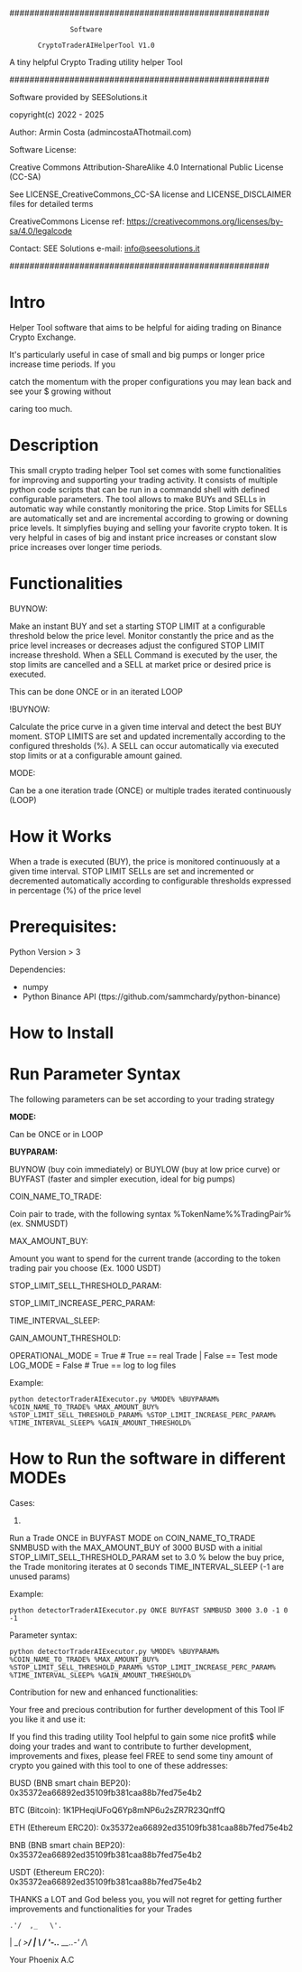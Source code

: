 ####################################################

                   Software
                                      
           CryptoTraderAIHelperTool V1.0
                                        
   A tiny helpful Crypto Trading utility helper Tool
   

####################################################


 Software provided by SEESolutions.it
 
 copyright(c) 2022 - 2025

 Author: Armin Costa (admincostaAThotmail.com)


 
Software License:

  Creative Commons Attribution-ShareAlike 4.0 International Public License (CC-SA)

  See LICENSE_CreativeCommons_CC-SA license and LICENSE_DISCLAIMER files for detailed terms

  CreativeCommons License ref: 
  https://creativecommons.org/licenses/by-sa/4.0/legalcode



Contact: SEE Solutions e-mail: info@seesolutions.it


####################################################



# Intro

 Helper Tool software that aims to be helpful for aiding trading on Binance Crypto Exchange.

 It's particularly useful in case of small and big pumps or longer price increase time periods. If you

catch the momentum with the proper configurations you may lean back and see your $ growing without 

caring too much.
 

# Description
 
This small crypto trading helper Tool set comes with some functionalities for improving and supporting your trading activity. It consists of multiple python code scripts that can be run in a commandd shell with defined configurable parameters. The tool allows to make BUYs and SELLs in automatic way while constantly monitoring the price. Stop Limits for SELLs are automatically set and are incremental according to growing or downing price levels. It simplyfies buying and selling your favorite crypto token. It is very helpful in cases of big and instant price increases or constant slow price increases over longer time periods.
 
# Functionalities

BUYNOW:

Make an instant BUY and set a starting STOP LIMIT at a configurable threshold below the price level.
Monitor constantly the price and as the price level increases or decreases adjust the configured STOP LIMIT increase threshold.
When a SELL Command is executed by the user, the stop limits are cancelled and a SELL at market price or desired price is executed.

This can be done ONCE or in an iterated LOOP

!BUYNOW:

Calculate the price curve in a given time interval and detect the best BUY moment. STOP LIMITS are set and updated incrementally according to the 
configured thresholds (%). A SELL can occur automatically via executed stop limits or at a configurable amount gained. 

MODE:

Can be a one iteration trade (ONCE) or multiple trades iterated continuously (LOOP)
 

# How it Works

When a trade is executed (BUY), the price is monitored continuously at a given time interval.
STOP LIMIT SELLs are set and incremented or decremented automatically according to configurable
thresholds expressed in percentage (%) of the price level 
 
# Prerequisites:

Python Version > 3

Dependencies:
- numpy
- Python Binance API (ttps://github.com/sammchardy/python-binance)


# How to Install
 

 
# Run Parameter Syntax


The following parameters can be set according to your trading strategy


**MODE:** 

Can be ONCE or in LOOP


**BUYPARAM:**

BUYNOW (buy coin immediately) or BUYLOW (buy at low price curve) or BUYFAST (faster and simpler execution, ideal for big pumps)

COIN_NAME_TO_TRADE:

Coin pair to trade, with the following syntax %TokenName%%TradingPair% (ex. SNMUSDT)

MAX_AMOUNT_BUY:

Amount you want to spend for the current trande (according to the token trading pair you choose (Ex. 1000 USDT)

STOP_LIMIT_SELL_THRESHOLD_PARAM:

STOP_LIMIT_INCREASE_PERC_PARAM:

TIME_INTERVAL_SLEEP:

GAIN_AMOUNT_THRESHOLD:

OPERATIONAL_MODE = True # True == real Trade  | False == Test mode
LOG_MODE = False # True == log to log files

 Example:
 ```
 python detectorTraderAIExecutor.py %MODE% %BUYPARAM% %COIN_NAME_TO_TRADE% %MAX_AMOUNT_BUY% %STOP_LIMIT_SELL_THRESHOLD_PARAM% %STOP_LIMIT_INCREASE_PERC_PARAM% %TIME_INTERVAL_SLEEP% %GAIN_AMOUNT_THRESHOLD%
```

 
# How to Run the software in different MODEs
 
Cases:

1)
Run a Trade ONCE in BUYFAST MODE on COIN_NAME_TO_TRADE SNMBUSD with the MAX_AMOUNT_BUY of 3000 BUSD with a initial STOP_LIMIT_SELL_THRESHOLD_PARAM set to 3.0 % below the buy price, the Trade monitoring iterates at 0 seconds TIME_INTERVAL_SLEEP (-1 are unused params)
 

Example:
 
```
python detectorTraderAIExecutor.py ONCE BUYFAST SNMBUSD 3000 3.0 -1 0 -1
```
 
Parameter syntax:

```
python detectorTraderAIExecutor.py %MODE% %BUYPARAM% %COIN_NAME_TO_TRADE% %MAX_AMOUNT_BUY% %STOP_LIMIT_SELL_THRESHOLD_PARAM% %STOP_LIMIT_INCREASE_PERC_PARAM% %TIME_INTERVAL_SLEEP% %GAIN_AMOUNT_THRESHOLD%
```

Contribution for new and enhanced functionalities:

Your free and precious contribution for further development of this Tool IF you like it and use it:
 

 If you find this trading utility Tool helpful to gain some nice $%$ profit$ while doing your trades and want to contribute to further development, improvements and fixes, please feel FREE to send some tiny amount of crypto you gained with this tool to one of these addresses:
 
 
 BUSD (BNB smart chain BEP20): 0x35372ea66892ed35109fb381caa88b7fed75e4b2
 
 BTC (Bitcoin):          1K1PHeqiUFoQ6Yp8mNP6u2sZR7R23QnffQ
 
 ETH (Ethereum ERC20):   0x35372ea66892ed35109fb381caa88b7fed75e4b2
 
 BNB (BNB smart chain BEP20):        0x35372ea66892ed35109fb381caa88b7fed75e4b2
 
 USDT (Ethereum ERC20): 0x35372ea66892ed35109fb381caa88b7fed75e4b2
 
 
 THANKS a LOT and God beless you, you will not regret for getting further improvements and functionalities for your Trades
 

 
    .'/  ,_   \'.
   |  \__( >__/  |
   \             /
    '-..__ __..-'
         /_\
 
 
Your Phoenix
A.C



